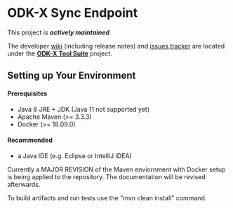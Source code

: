 # ODK-X Sync Endpoint

This project is __*actively maintained*__

The developer [wiki](https://github.com/odk-x/tool-suite-X/wiki) (including release notes) and [issues tracker](https://github.com/odk-x/tool-suite-X/issues) are located under the [**ODK-X Tool Suite**](https://github.com/odk-x) project.

## Setting up Your Environment

#### Prerequisites

 - Java 8 JRE + JDK (Java 11 not supported yet)
 - Apache Maven (>= 3.3.3)
 - Docker (>= 18.09.0)

#### Recommended 
 
 - a Java IDE (e.g. Eclipse or IntelliJ IDEA)


Currently a MAJOR REVISION of the Maven enviornment with Docker setup is being applied to the repository. The documentation will be revised afterwards.

To build artifacts and run tests use the "mvn clean install" command. 

